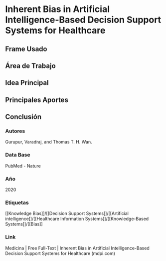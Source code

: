 # Inherent Bias in Artificial Intelligence-Based Decision Support Systems for Healthcare

## Frame Usado
## Área de Trabajo
## Idea Principal
## Principales Aportes
## Conclusión

### Autores
Gurupur, Varadraj, and Thomas T. H. Wan.
### Data Base
PubMed - Nature
### Año
2020
### Etiquetas
[[Knowledge Bias]]/[[Decision Support Systems]]/[[Artificial intelligence]]/[[Healthcare Information Systems]]/[[Knowledge-Based Systems]]/[[Bias]]
### Link
Medicina | Free Full-Text | Inherent Bias in Artificial Intelligence-Based Decision Support Systems for Healthcare (mdpi.com)



